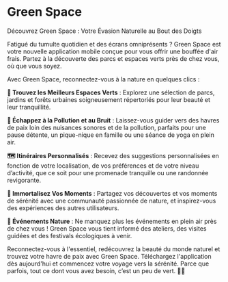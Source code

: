 # Green Space

Découvrez Green Space : Votre Évasion Naturelle au Bout des Doigts

Fatigué du tumulte quotidien et des écrans omniprésents ? Green Space est votre nouvelle application mobile conçue pour vous offrir une bouffée d'air frais. Partez à la découverte des parcs et espaces verts près de chez vous, où que vous soyez.

Avec Green Space, reconnectez-vous à la nature en quelques clics :

**🌿 Trouvez les Meilleurs Espaces Verts** : Explorez une sélection de parcs, jardins et forêts urbaines soigneusement répertoriés pour leur beauté et leur tranquillité.

**🍃 Échappez à la Pollution et au Bruit** : Laissez-vous guider vers des havres de paix loin des nuisances sonores et de la pollution, parfaits pour une pause détente, un pique-nique en famille ou une séance de yoga en plein air.

**🗺️ Itinéraires Personnalisés** : Recevez des suggestions personnalisées en fonction de votre localisation, de vos préférences et de votre niveau d’activité, que ce soit pour une promenade tranquille ou une randonnée revigorante.

**📸 Immortalisez Vos Moments** : Partagez vos découvertes et vos moments de sérénité avec une communauté passionnée de nature, et inspirez-vous des expériences des autres utilisateurs.

**🌟 Événements Nature** : Ne manquez plus les événements en plein air près de chez vous ! Green Space vous tient informé des ateliers, des visites guidées et des festivals écologiques à venir.

Reconnectez-vous à l'essentiel, redécouvrez la beauté du monde naturel et trouvez votre havre de paix avec Green Space. Téléchargez l'application dès aujourd'hui et commencez votre voyage vers la sérénité. Parce que parfois, tout ce dont vous avez besoin, c’est un peu de vert. 🌱📲
